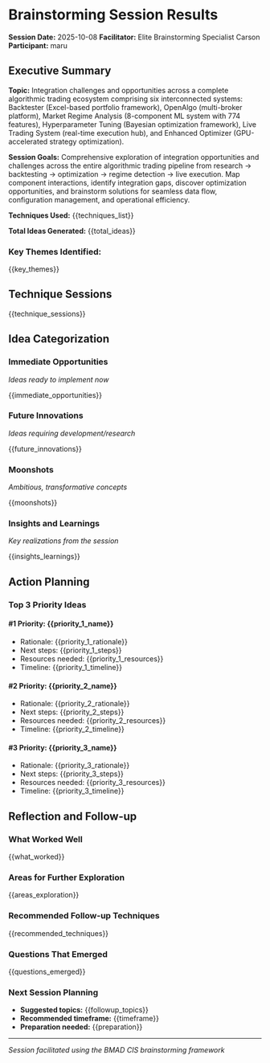 # Brainstorming Session Results

**Session Date:** 2025-10-08
**Facilitator:** Elite Brainstorming Specialist Carson
**Participant:** maru

## Executive Summary

**Topic:** Integration challenges and opportunities across a complete algorithmic trading ecosystem comprising six interconnected systems: Backtester (Excel-based portfolio framework), OpenAlgo (multi-broker platform), Market Regime Analysis (8-component ML system with 774 features), Hyperparameter Tuning (Bayesian optimization framework), Live Trading System (real-time execution hub), and Enhanced Optimizer (GPU-accelerated strategy optimization).

**Session Goals:** Comprehensive exploration of integration opportunities and challenges across the entire algorithmic trading pipeline from research → backtesting → optimization → regime detection → live execution. Map component interactions, identify integration gaps, discover optimization opportunities, and brainstorm solutions for seamless data flow, configuration management, and operational efficiency.

**Techniques Used:** {{techniques_list}}

**Total Ideas Generated:** {{total_ideas}}

### Key Themes Identified:

{{key_themes}}

## Technique Sessions

{{technique_sessions}}

## Idea Categorization

### Immediate Opportunities

_Ideas ready to implement now_

{{immediate_opportunities}}

### Future Innovations

_Ideas requiring development/research_

{{future_innovations}}

### Moonshots

_Ambitious, transformative concepts_

{{moonshots}}

### Insights and Learnings

_Key realizations from the session_

{{insights_learnings}}

## Action Planning

### Top 3 Priority Ideas

#### #1 Priority: {{priority_1_name}}

- Rationale: {{priority_1_rationale}}
- Next steps: {{priority_1_steps}}
- Resources needed: {{priority_1_resources}}
- Timeline: {{priority_1_timeline}}

#### #2 Priority: {{priority_2_name}}

- Rationale: {{priority_2_rationale}}
- Next steps: {{priority_2_steps}}
- Resources needed: {{priority_2_resources}}
- Timeline: {{priority_2_timeline}}

#### #3 Priority: {{priority_3_name}}

- Rationale: {{priority_3_rationale}}
- Next steps: {{priority_3_steps}}
- Resources needed: {{priority_3_resources}}
- Timeline: {{priority_3_timeline}}

## Reflection and Follow-up

### What Worked Well

{{what_worked}}

### Areas for Further Exploration

{{areas_exploration}}

### Recommended Follow-up Techniques

{{recommended_techniques}}

### Questions That Emerged

{{questions_emerged}}

### Next Session Planning

- **Suggested topics:** {{followup_topics}}
- **Recommended timeframe:** {{timeframe}}
- **Preparation needed:** {{preparation}}

---

_Session facilitated using the BMAD CIS brainstorming framework_

